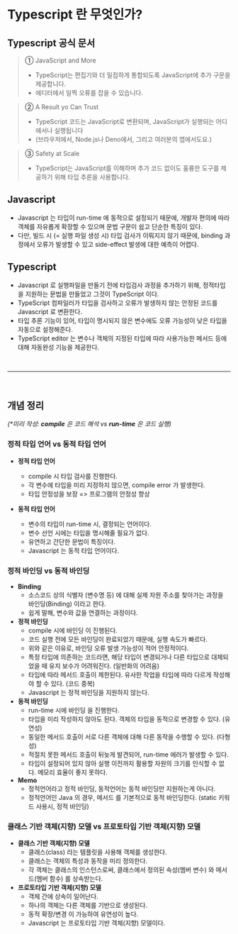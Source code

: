 # Typescript 란 무엇인가?

## Typescript 공식 문서

> **①** JavaScript and More <br/>
> - TypeScript는 편집기와 더 밀접하게 통합되도록 JavaScript에 추가 구문을 제공합니다. 
> - 에디터에서 일찍 오류를 잡을 수 있습니다.

> **②** A Result yo Can Trust <br/>
> - TypeScript 코드는 JavaScript로 변환되며, JavaScript가 실행되는 어디에서나 실행됩니다 
> - (브라우저에서, Node.js나 Deno에서, 그리고 여러분의 앱에서도요.)

> **③** Safety at Scale <br/>
> - TypeScript는 JavaScript를 이해하며 추가 코드 없이도 훌륭한 도구를 제공하기 위해 타입 추론을 사용합니다.


## Javascript
 - Javascript 는 타입이 run-time 에 동적으로 설정되기 때문에, 개발자 편의에 따라 객체를 자유롭게 확장할 수 있으며 문법 구문이 쉽고 단순한 특징이 있다.
 - 다만, 빌드 시 (= 실행 파일 생성 시) 타입 검사가 이뤄지지 않기 때문에, binding 과정에서 오류가 발생할 수 있고 side-effect 발생에 대한 예측이 어렵다.

## Typescript
 - Javascript 로 실행파일을 만들기 전에 타입검사 과정을 추가하기 위해, 정적타입을 지원하는 문법을 만들었고 그것이 TypeScript 이다.
 - TypeScript 컴파일러가 타입을 검사하고 오류가 발생하지 않는 안정된 코드를 Javascript 로 변환한다.
 - 타입 추론 기능이 있어, 타입이 명시되지 않은 변수에도 오류 가능성이 낮은 타입을 자동으로 설정해준다. 
 - TypeScript editor 는 변수나 객체의 지정된 타입에 따라 사용가능한 메서드 등에 대해 자동완성 기능을 제공한다.

<br/>

------

<br/>

## 개념 정리

_(*미리 작성: **compile** 은 코드 해석 vs **run-time** 은 코드 실행)_

### 정적 타입 언어 vs 동적 타입 언어
  - **정적 타입 언어**
    - compile 시 타입 검사를 진행한다.
    - 각 변수에 타입을 미리 지정하지 않으면, compile error 가 발생한다.
    - 타입 안정성을 보장 => 프로그램의 안정성 향상

  - **동적 타입 언어**
    - 변수의 타입이 run-time 시, 결정되는 언어이다.
    - 변수 선언 시에는 타입을 명시해줄 필요가 없다.
    - 유연하고 간단한 문법이 특징이다.
    - Javascript 는 동적 타입 언어이다.

### 정적 바인딩 vs 동적 바인딩
  - **Binding**
    - 소스코드 상의 식별자 (변수명 등) 에 대해 실제 자원 주소를 찾아가는 과정을 바인딩(Binding) 이라고 한다.
    - 쉽게 말해, 변수와 값을 연결하는 과정이다.
  - **정적 바인딩**
    - compile 시에 바인딩 이 진행된다.
    - 코드 실행 전에 모든 바인딩이 완료되었기 때문에, 실행 속도가 빠르다.
    - 위와 같은 이유로, 바인딩 오류 발생 가능성이 적어 안정적이다.
    - 특정 타입에 의존하는 코드라면, 해당 타입이 변경되거나 다른 타입으로 대체되었을 때 유지 보수가 어려워진다. (일반화의 어려움)
    - 타입에 따라 메서드 호출이 제한된다. 유사한 작업을 타입에 따라 다르게 작성해야 할 수 있다. (코드 중복)
    - Javascript 는 정적 바인딩을 지원하지 않는다.
  - **동적 바인딩**
    - run-time 시에 바인딩 을 진행한다.
    - 타입을 미리 작성하지 않아도 된다. 객체의 타입을 동적으로 변경할 수 있다. (유연성)
    - 동일한 메서드 호출이 서로 다른 객체에 대해 다른 동작을 수행할 수 있다. (다형성)
    - 적절치 못한 메서드 호출이 뒤늦게 발견되어, run-time 에러가 발생할 수 있다.
    - 타입이 설정되어 있지 않아 실행 이전까지 활용할 자원의 크기를 인식할 수 없다. 메모리 효율이 좋지 못하다.
  - **Memo**
    - 정적언어라고 정적 바인딩, 동적언어는 동적 바인딩만 지원하는게 아니다.
    - 정적언어인 Java 의 경우, 메서드 를 기본적으로 동적 바인딩한다. (static 키워드 사용시, 정적 바인딩)

### 클래스 기반 객체(지향) 모델 vs 프로토타입 기반 객체(지향) 모델
  - **클래스 기반 객체(지향) 모델**
    - 클래스(class) 라는 템플릿을 사용해 객체를 생성한다.
    - 클래스는 객체의 특성과 동작을 미리 정의한다.
    - 각 객체는 클래스의 인스턴스로써, 클래스에서 정의된 속성(멤버 변수) 와 메서드(멤버 함수) 를 상속받는다.
  - **프로토타입 기반 객체(지향) 모델**
    - 객체 간에 상속이 일어난다.
    - 하나의 객체는 다른 객체를 기반으로 생성된다.
    - 동적 확장/변경 이 가능하여 유연성이 높다.
    - Javascript 는 프로토타입 기반 객체(지향) 모델이다.
